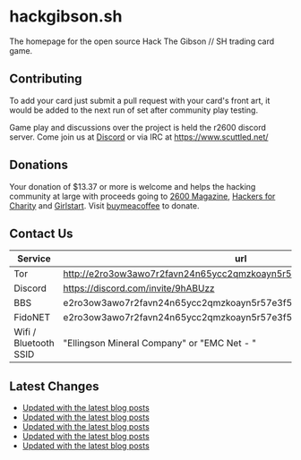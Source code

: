 # hackgibson.sh
The homepage for the open source Hack The Gibson // SH trading card game.


## Contributing

To add your card just submit a pull request with your card's front art, it would be added to the next run of set after community play testing.

Game play and discussions over the project is held the r2600 discord server. Come join us at [Discord](https://discord.com/invite/9hABUzz) or via IRC at https://www.scuttled.net/


## Donations

Your donation of $13.37 or more is welcome and helps the hacking community at large with proceeds going to [2600 Magazine](https://2600.com/), [Hackers for Charity](https://hackersforcharity.org) and [Girlstart](https://girlstart.org).  Visit [buymeacoffee](https://www.buymeacoffee.com/hackgibson.sh) to donate.


## Contact Us

Service | url
-|-
Tor | http://e2ro3ow3awo7r2favn24n65ycc2qmzkoayn5r57e3f56nvjwdcgg32ad.onion
Discord | https://discord.com/invite/9hABUzz
BBS | e2ro3ow3awo7r2favn24n65ycc2qmzkoayn5r57e3f56nvjwdcgg32ad.onion:23
FidoNET | e2ro3ow3awo7r2favn24n65ycc2qmzkoayn5r57e3f56nvjwdcgg32ad.onion:24554
Wifi / Bluetooth SSID | "Ellingson Mineral Company" or "EMC Net - <fidonet address>"

## Latest Changes
<!-- BLOG-POST-LIST:START -->
- [Updated with the latest blog posts](https://github.com/DFW2600/hackgibson.sh/commit/4d7353f1c951144c940b478465f796d6f97585c0)
- [Updated with the latest blog posts](https://github.com/DFW2600/hackgibson.sh/commit/37e09d0cc6bab3446bbb3f3f16aec7f45ee80a89)
- [Updated with the latest blog posts](https://github.com/DFW2600/hackgibson.sh/commit/431cdc6e6d58ad9b967e2255ee6c9cd0b5a15d82)
- [Updated with the latest blog posts](https://github.com/DFW2600/hackgibson.sh/commit/e229da82ead1814cca6a00b6b136c8f99c8e9602)
- [Updated with the latest blog posts](https://github.com/DFW2600/hackgibson.sh/commit/be634266d4fe5ab22f809972918168db2305ab6c)
<!-- BLOG-POST-LIST:END -->
